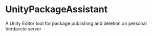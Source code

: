 # UnityPackageAssistant
A Unity Editor tool for package publishing and deletion on personal Verdaccio server
